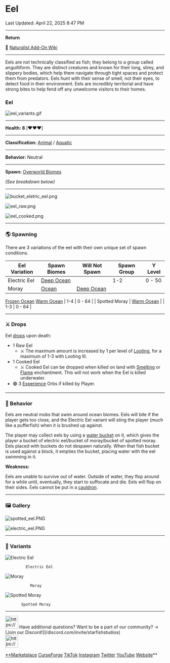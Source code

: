 # Eel

Last Updated: April 22, 2025 8:47 PM

---

**Return**

🐻 [Naturalist Add-On Wiki](/www.notion.so/1a7a9a61c3f1800c8e32e893d6e7f430?pvs=21)

---

Eels are not technically classified as fish; they belong to a group called anguilliform. They are distinct creatures and known for their long, slimy, and slippery bodies, which help them navigate through tight spaces and protect them from predators. Eels hunt with their sense of smell, not their eyes, to detect food in their environment. Eels are incredibly territorial and have strong bites to help fend off any unwelcome visitors to their homes.

<aside>

### **Eel**

![eel_variants.gif](eel_variants.gif)

---

**Health: 8** [♥️♥️♥️]

---

**Classification:** [Animal](/minecraft.fandom.com/wiki/Animal) / [Aquatic](/minecraft.fandom.com/wiki/Aquatic)

---

**Behavior:** Neutral

---

**Spawn:** [Overworld Biomes](/minecraft.wiki/w/Overworld)

*(See breakdown below)*

---

![bucket_eletric_eel.png](bucket_eletric_eel.png)

![eel_raw.png](eel_raw.png)

![eel_cooked.png](eel_cooked.png)

</aside>

---

### 🌎 Spawning

There are 3 variations of the eel with their own unique set of spawn conditions.

| Eel Variation | Spawn Biomes | Will Not Spawn | Spawn Group | Y Level |
| --- | --- | --- | --- | --- |
| Electric Eel | [Deep Ocean](/minecraft.wiki/w/Deep_Ocean) |  | 1-2 | 0 - 50 |
| Moray | [Ocean](/minecraft.wiki/w/Ocean) | [Deep Ocean](/minecraft.wiki/w/Deep_Ocean)
[Frozen Ocean](/minecraft.wiki/w/Frozen_Ocean)
[Warm Ocean](/minecraft.wiki/w/Warm_Ocean) | 1-4 | 0 - 64 |
| Spotted Moray | [Warm Ocean](/minecraft.wiki/w/Warm_Ocean) |  | 1-3 | 0 - 64 |

---

### ⚔️ Drops

Eel [drops](/minecraft.fandom.com/wiki/Drops) upon death:

- 1 Raw Eel
    - ⚔️ The maximum amount is increased by 1 per level of [Looting](/minecraft.fandom.com/wiki/Looting), for a maximum of 1-3 with Looting III.
- 1 Cooked Eel
    - ⚔️ Cooked Eel can be dropped when killed on land with [Smelting](/minecraft.fandom.com/wiki/Fire_Aspect) or [Flame](/minecraft.fandom.com/wiki/Flame) enchantment. This will not work when the Eel is killed underwater.
- 🟢 3 [Experience](/minecraft.fandom.com/wiki/Experience) Orbs if killed by Player.

---

### 🧠 Behavior

Eels are neutral mobs that swim around ocean biomes. Eels will bite if the player gets too close, and the Electric Eel variant will sting the player (much like a pufferfish) when it is brushed up against. 

The player may collect eels by using a [water bucket](/minecraft.fandom.com/wiki/Water_bucket) on it, which gives the player a bucket of electric eel/bucket of moray/bucket of spotted moray. Eels placed with buckets do not despawn naturally. When that fish bucket is used against a block, it empties the bucket, placing water with the eel swimming in it.

**Weakness:**

Eels are unable to survive out of water. Outside of water, they flop around for a while until, eventually, they start to suffocate and die. Eels will flop on their sides. Eels cannot be put in a [cauldron](/minecraft.fandom.com/wiki/Cauldron).

---

### 🖼️ Gallery

![spotted_eel.PNG](spotted_eel.png)

![electric_eel.PNG](electric_eel.png)

---

### 🎨 Variants

![             Electric Eel](eel.gif)

             Electric Eel

![               Moray](eel_m.gif)

               Moray

![           Spotted Moray](eel_s.gif)

           Spotted Moray

---

<aside>
<img src="https://www.notion.so/icons/headset_red.svg" alt="https://www.notion.so/icons/headset_red.svg" width="40px" /> Have additional questions? Want to be a part of our community? → [Join our Discord!](/discord.com/invite/starfishstudios)

</aside>

<aside>
<img src="https://www.notion.so/icons/star_red.svg" alt="https://www.notion.so/icons/star_red.svg" width="40px" />

[**Marketplace](/www.minecraft.net/en-us/marketplace/creator?name=Starfish%20Studios)      [CurseForge](/www.curseforge.com/members/starfish_studios/projects)      [TikTok](/www.tiktok.com/@starfishstudios)      [Instagram](/www.instagram.com/starfishstudiosinc/)      [Twitter](/twitter.com/starfishstudios)      [YouTube](/www.youtube.com/@starfishstudios)      [Website](/starfish-studios.com/)**

</aside>
